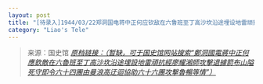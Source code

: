 ```yaml
---
layout: post
title: "[待录入]1944/03/22郑洞国电蒋中正何应钦敌在六鲁班至丁高沙坎沿途埋设地雷顽抗经廖耀湘师攻击退据箭布山隘死守即令六十四团由曼浪高迂回协助六十六团攻击鲁畅等情"
category: "Liao's Tele"
---
```



> 来源：国史馆 [*原档链接：（暂缺，可于国史馆网站搜索“鄭洞國電蔣中正何應欽敵在六魯班至丁高沙坎沿途埋設地雷頑抗經廖耀湘師攻擊退據箭布山隘死守即令六十四團由曼浪高迂迴協助六十六團攻擊魯暢等情”）*]()
